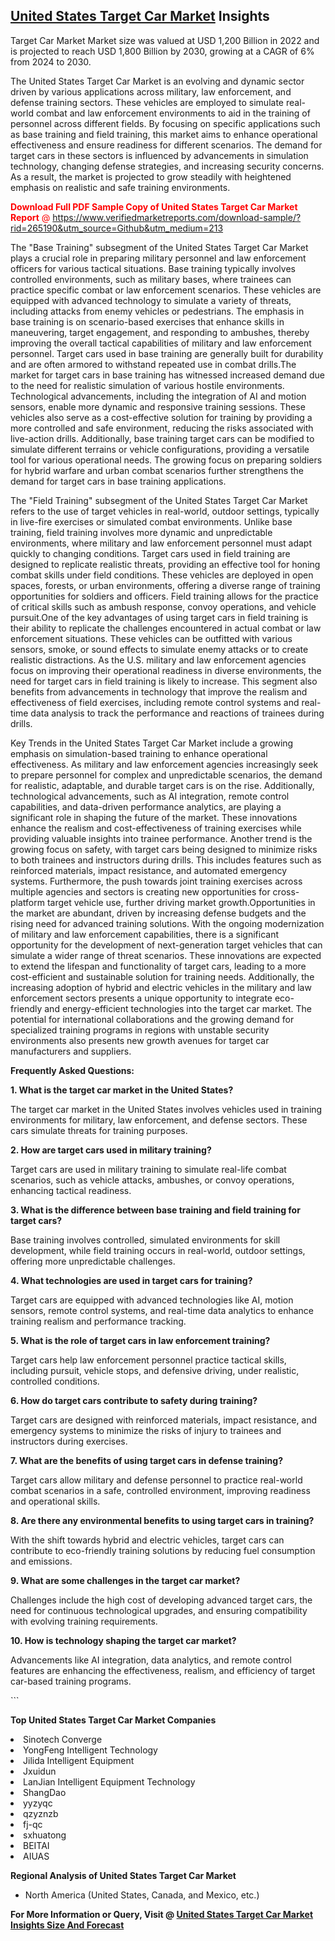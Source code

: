 <h2><a href="https://www.verifiedmarketreports.com/download-sample/?rid=265190&amp;utm_source=Github&amp;utm_medium=213" target="_blank">United States Target Car Market</a> Insights</h2><p>Target Car Market Market size was valued at USD 1,200 Billion in 2022 and is projected to reach USD 1,800 Billion by 2030, growing at a CAGR of 6% from 2024 to 2030.</p><p><p>The United States Target Car Market is an evolving and dynamic sector driven by various applications across military, law enforcement, and defense training sectors. These vehicles are employed to simulate real-world combat and law enforcement environments to aid in the training of personnel across different fields. By focusing on specific applications such as base training and field training, this market aims to enhance operational effectiveness and ensure readiness for different scenarios. The demand for target cars in these sectors is influenced by advancements in simulation technology, changing defense strategies, and increasing security concerns. As a result, the market is projected to grow steadily with heightened emphasis on realistic and safe training environments. <p><span class=""><span style="color: #ff0000;"><strong>Download Full PDF Sample Copy of United States Target Car Market Report</strong> @ </span><a href="https://www.verifiedmarketreports.com/download-sample/?rid=265190&amp;utm_source=Github&amp;utm_medium=213" target="_blank">https://www.verifiedmarketreports.com/download-sample/?rid=265190&amp;utm_source=Github&amp;utm_medium=213</a></span></p></p><p>The "Base Training" subsegment of the United States Target Car Market plays a crucial role in preparing military personnel and law enforcement officers for various tactical situations. Base training typically involves controlled environments, such as military bases, where trainees can practice specific combat or law enforcement scenarios. These vehicles are equipped with advanced technology to simulate a variety of threats, including attacks from enemy vehicles or pedestrians. The emphasis in base training is on scenario-based exercises that enhance skills in maneuvering, target engagement, and responding to ambushes, thereby improving the overall tactical capabilities of military and law enforcement personnel. Target cars used in base training are generally built for durability and are often armored to withstand repeated use in combat drills.The market for target cars in base training has witnessed increased demand due to the need for realistic simulation of various hostile environments. Technological advancements, including the integration of AI and motion sensors, enable more dynamic and responsive training sessions. These vehicles also serve as a cost-effective solution for training by providing a more controlled and safe environment, reducing the risks associated with live-action drills. Additionally, base training target cars can be modified to simulate different terrains or vehicle configurations, providing a versatile tool for various operational needs. The growing focus on preparing soldiers for hybrid warfare and urban combat scenarios further strengthens the demand for target cars in base training applications.</p><p>The "Field Training" subsegment of the United States Target Car Market refers to the use of target vehicles in real-world, outdoor settings, typically in live-fire exercises or simulated combat environments. Unlike base training, field training involves more dynamic and unpredictable environments, where military and law enforcement personnel must adapt quickly to changing conditions. Target cars used in field training are designed to replicate realistic threats, providing an effective tool for honing combat skills under field conditions. These vehicles are deployed in open spaces, forests, or urban environments, offering a diverse range of training opportunities for soldiers and officers. Field training allows for the practice of critical skills such as ambush response, convoy operations, and vehicle pursuit.One of the key advantages of using target cars in field training is their ability to replicate the challenges encountered in actual combat or law enforcement situations. These vehicles can be outfitted with various sensors, smoke, or sound effects to simulate enemy attacks or to create realistic distractions. As the U.S. military and law enforcement agencies focus on improving their operational readiness in diverse environments, the need for target cars in field training is likely to increase. This segment also benefits from advancements in technology that improve the realism and effectiveness of field exercises, including remote control systems and real-time data analysis to track the performance and reactions of trainees during drills.</p><p>Key Trends in the United States Target Car Market include a growing emphasis on simulation-based training to enhance operational effectiveness. As military and law enforcement agencies increasingly seek to prepare personnel for complex and unpredictable scenarios, the demand for realistic, adaptable, and durable target cars is on the rise. Additionally, technological advancements, such as AI integration, remote control capabilities, and data-driven performance analytics, are playing a significant role in shaping the future of the market. These innovations enhance the realism and cost-effectiveness of training exercises while providing valuable insights into trainee performance. Another trend is the growing focus on safety, with target cars being designed to minimize risks to both trainees and instructors during drills. This includes features such as reinforced materials, impact resistance, and automated emergency systems. Furthermore, the push towards joint training exercises across multiple agencies and sectors is creating new opportunities for cross-platform target vehicle use, further driving market growth.Opportunities in the market are abundant, driven by increasing defense budgets and the rising need for advanced training solutions. With the ongoing modernization of military and law enforcement capabilities, there is a significant opportunity for the development of next-generation target vehicles that can simulate a wider range of threat scenarios. These innovations are expected to extend the lifespan and functionality of target cars, leading to a more cost-efficient and sustainable solution for training needs. Additionally, the increasing adoption of hybrid and electric vehicles in the military and law enforcement sectors presents a unique opportunity to integrate eco-friendly and energy-efficient technologies into the target car market. The potential for international collaborations and the growing demand for specialized training programs in regions with unstable security environments also presents new growth avenues for target car manufacturers and suppliers.</p><p><strong>Frequently Asked Questions:</strong></p><p><strong>1. What is the target car market in the United States?</strong></p><p>The target car market in the United States involves vehicles used in training environments for military, law enforcement, and defense sectors. These cars simulate threats for training purposes.</p><p><strong>2. How are target cars used in military training?</strong></p><p>Target cars are used in military training to simulate real-life combat scenarios, such as vehicle attacks, ambushes, or convoy operations, enhancing tactical readiness.</p><p><strong>3. What is the difference between base training and field training for target cars?</strong></p><p>Base training involves controlled, simulated environments for skill development, while field training occurs in real-world, outdoor settings, offering more unpredictable challenges.</p><p><strong>4. What technologies are used in target cars for training?</strong></p><p>Target cars are equipped with advanced technologies like AI, motion sensors, remote control systems, and real-time data analytics to enhance training realism and performance tracking.</p><p><strong>5. What is the role of target cars in law enforcement training?</strong></p><p>Target cars help law enforcement personnel practice tactical skills, including pursuit, vehicle stops, and defensive driving, under realistic, controlled conditions.</p><p><strong>6. How do target cars contribute to safety during training?</strong></p><p>Target cars are designed with reinforced materials, impact resistance, and emergency systems to minimize the risks of injury to trainees and instructors during exercises.</p><p><strong>7. What are the benefits of using target cars in defense training?</strong></p><p>Target cars allow military and defense personnel to practice real-world combat scenarios in a safe, controlled environment, improving readiness and operational skills.</p><p><strong>8. Are there any environmental benefits to using target cars in training?</strong></p><p>With the shift towards hybrid and electric vehicles, target cars can contribute to eco-friendly training solutions by reducing fuel consumption and emissions.</p><p><strong>9. What are some challenges in the target car market?</strong></p><p>Challenges include the high cost of developing advanced target cars, the need for continuous technological upgrades, and ensuring compatibility with evolving training requirements.</p><p><strong>10. How is technology shaping the target car market?</strong></p><p>Advancements like AI integration, data analytics, and remote control features are enhancing the effectiveness, realism, and efficiency of target car-based training programs.</p>```</p><p><strong>Top United States Target Car Market Companies</strong></p><div data-test-id=""><p><li>Sinotech Converge</li><li> YongFeng Intelligent Technology</li><li> Jilida Intelligent Equipment</li><li> Jxuidun</li><li> LanJian Intelligent Equipment Technology</li><li> ShangDao</li><li> yyzyqc</li><li> qzyznzb</li><li> fj-qc</li><li> sxhuatong</li><li> BEITAI</li><li> AIUAS</li></p><div><strong>Regional Analysis of&nbsp;United States Target Car Market</strong></div><ul><li dir="ltr"><p dir="ltr">North America&nbsp;(United States, Canada, and Mexico, etc.)</p></li></ul><p><strong>For More Information or Query, Visit @&nbsp;</strong><strong><a href="https://www.verifiedmarketreports.com/product/target-car-market/?utm_source=Github&amp;utm_medium=213" target="_blank">United States Target Car Market Insights Size And Forecast</a></strong></p></div>
